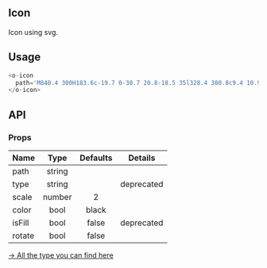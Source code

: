 ## Icon 

Icon using svg.

## Usage

```js
<o-icon 
  path='M840.4 300H183.6c-19.7 0-30.7 20.8-18.5 35l328.4 380.8c9.4 10.9 27.5 10.9 37 0L858.9 335c12.2-14.2 1.2-35-18.5-35z'>
</o-icon>
```

## API

### Props

|  **Name**  | **Type**        | **Defaults**  | **Details**  |
| ------------- |:-------------:|:-----:|:-------------:|
| path  | string|  ||
| type  | string|  |deprecated|
| scale | number   |   2 | |
| color | bool| black ||
| isFill | bool| false |deprecated|
| rotate | bool| false ||

[→ All the type you can find here](https://github.com/Tencent/omi/blob/master/packages/omiu/src/icon/path.js)